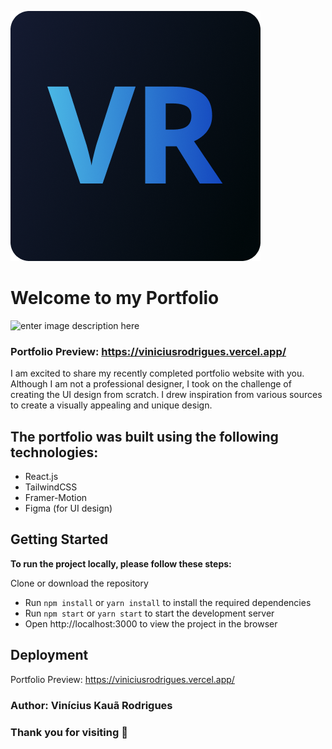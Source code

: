 ![Repository Logo](logo.png)

# Welcome to my Portfolio
![enter image description here](https://github.com/ViniSCode/vinicius-rodrigues/blob/main/public/assets/portfolio-layout.png?raw=true)

### Portfolio Preview: https://viniciusrodrigues.vercel.app/

I am excited to share my recently completed portfolio website with you. Although I am not a professional designer, I took on the challenge of creating the UI design from scratch. I drew inspiration from various sources to create a visually appealing and unique design.

## The portfolio was built using the following technologies:

- React.js
- TailwindCSS
- Framer-Motion
- Figma (for UI design)

## Getting Started

**To run the project locally, please follow these steps:**

Clone or download the repository

- Run `npm install` or `yarn install` to install the required dependencies
- Run `npm start` or `yarn start` to start the development server
- Open http://localhost:3000 to view the project in the browser

## Deployment

Portfolio Preview: https://viniciusrodrigues.vercel.app/

### Author: Vinícius Kauã Rodrigues

### Thank you for visiting 💙
